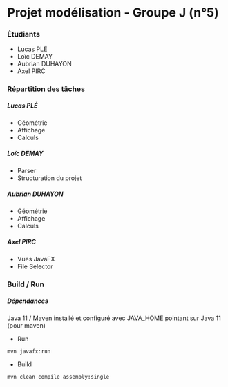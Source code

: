 <!---
- Liste des étudiant·es (nom, prénom, groupe)
- Description des activités/responsabilités de chaque membre de l'équipe (rappel: les responsabilités doivent être équilibrées)
- Toutes précisions qui vous semblent importantes pour la bonne évaluation de votre projet (problème spécifique par exemple une absence prolongée de l'un des membres, réalisation dont vous êtes particulièrement fiers, ...)
-->

# Projet modélisation - Groupe J (n°5)

### Étudiants
- Lucas PLÉ
- Loïc DEMAY
- Aubrian DUHAYON
- Axel PIRC

### Répartition des tâches

##### Lucas PLÉ

- Géométrie
- Affichage
- Calculs

##### Loïc DEMAY

- Parser
- Structuration du projet

##### Aubrian DUHAYON

- Géométrie
- Affichage
- Calculs

##### Axel PIRC

- Vues JavaFX
- File Selector

### Build / Run

##### Dépendances

Java 11 / Maven installé et configuré avec JAVA_HOME pointant sur Java 11 (pour maven)

- Run

`mvn javafx:run`

- Build

`mvn clean compile assembly:single`
